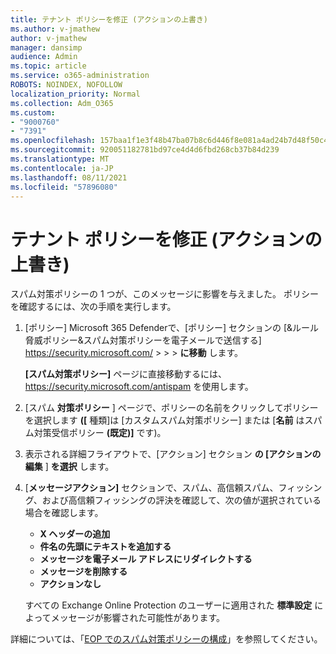 ```yaml
---
title: テナント ポリシーを修正 (アクションの上書き)
ms.author: v-jmathew
author: v-jmathew
manager: dansimp
audience: Admin
ms.topic: article
ms.service: o365-administration
ROBOTS: NOINDEX, NOFOLLOW
localization_priority: Normal
ms.collection: Adm_O365
ms.custom:
- "9000760"
- "7391"
ms.openlocfilehash: 157baa1f1e3f48b47ba07b8c6d446f8e081a4ad24b7d48f50c4fc5af5518cdd6
ms.sourcegitcommit: 920051182781bd97ce4d4d6fbd268cb37b84d239
ms.translationtype: MT
ms.contentlocale: ja-JP
ms.lasthandoff: 08/11/2021
ms.locfileid: "57896080"
---
```

# <a name="fix-tenant-policy-action-override"></a>テナント ポリシーを修正 (アクションの上書き)

スパム対策ポリシーの 1 つが、このメッセージに影響を与えました。 ポリシーを確認するには、次の手順を実行します。

1. [ポリシー] Microsoft 365 Defenderで、[ポリシー] セクションの [&ルール脅威ポリシー&スパム対策ポリシーを電子メールで送信する] <https://security.microsoft.com/>  \>  \>  \> **に移動** します。

   **[スパム対策ポリシー]** ページに直接移動するには、<https://security.microsoft.com/antispam> を使用します。

2. [スパム **対策ポリシー** ] ページで、ポリシーの名前をクリックしてポリシーを選択します **([** 種類]は [カスタムスパム対策ポリシー] または [**名前** はスパム対策受信ポリシー **(既定)]** です)。
3. 表示される詳細フライアウトで、[アクション] セクション **の [アクションの編集** ] **を選択** します。
4. [**メッセージアクション]** セクションで、スパム、高信頼スパム、フィッシング、および高信頼フィッシングの評決を確認して、次の値が選択されている場合を確認します。 
   - **X ヘッダーの追加**
   - **件名の先頭にテキストを追加する**
   - **メッセージを電子メール アドレスにリダイレクトする**
   - **メッセージを削除する**
   - **アクションなし**

   すべての Exchange Online Protection のユーザーに適用された **標準設定** によってメッセージが影響された可能性があります。

詳細については、「[EOP でのスパム対策ポリシーの構成](https://docs.microsoft.com/microsoft-365/security/office-365-security/configure-your-spam-filter-policies)」を参照してください。
